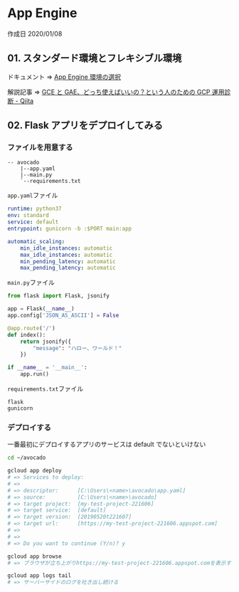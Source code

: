 # App Engine

作成日 2020/01/08

## 01. スタンダード環境とフレキシブル環境

ドキュメント => [App Engine 環境の選択](https://cloud.google.com/appengine/docs/the-appengine-environments)

解説記事 => [GCE と GAE、どっち使えばいいの？という人のための GCP 運用診断 \- Qiita](https://qiita.com/defunty/items/f837c9e09c8ccc6033b3)

## 02. Flask アプリをデプロイしてみる

### ファイルを用意する

```text
-- avocado
    |--app.yaml
    |--main.py
    `--requirements.txt
```

`app.yaml`ファイル

```yaml
runtime: python37
env: standard
service: default
entrypoint: gunicorn -b :$PORT main:app

automatic_scaling:
    min_idle_instances: automatic
    max_idle_instances: automatic
    min_pending_latency: automatic
    max_pending_latency: automatic
```

`main.py`ファイル

```python
from flask import Flask, jsonify

app = Flask(__name__)
app.config['JSON_AS_ASCII'] = False

@app.route('/')
def index():
    return jsonify({
        "message": "ハロー、ワールド！"
    })

if __name__ = '__main__':
    app.run()
```

`requirements.txt`ファイル

```text
flask
gunicorn
```

### デプロイする

一番最初にデプロイするアプリのサービスは default でないといけない

```bash
cd ~/avocado

gcloud app deploy
# => Services to deploy:
# =>
# => descriptor:      [C:\Users\<name>\avocado\app.yaml]
# => source:          [C:\Users\<name>\avocado]
# => target project:  [my-test-project-221606]
# => target service:  [default]
# => target version:  [20190520t221607]
# => target url:      [https://my-test-project-221606.appspot.com]
# =>
# =>
# => Do you want to continue (Y/n)? y

gcloud app browse
# => ブラウザが立ち上がりhttps://my-test-project-221606.appspot.comを表示する

gcloud app logs tail
# => サーバーサイドのログを吐き出し続ける
```
